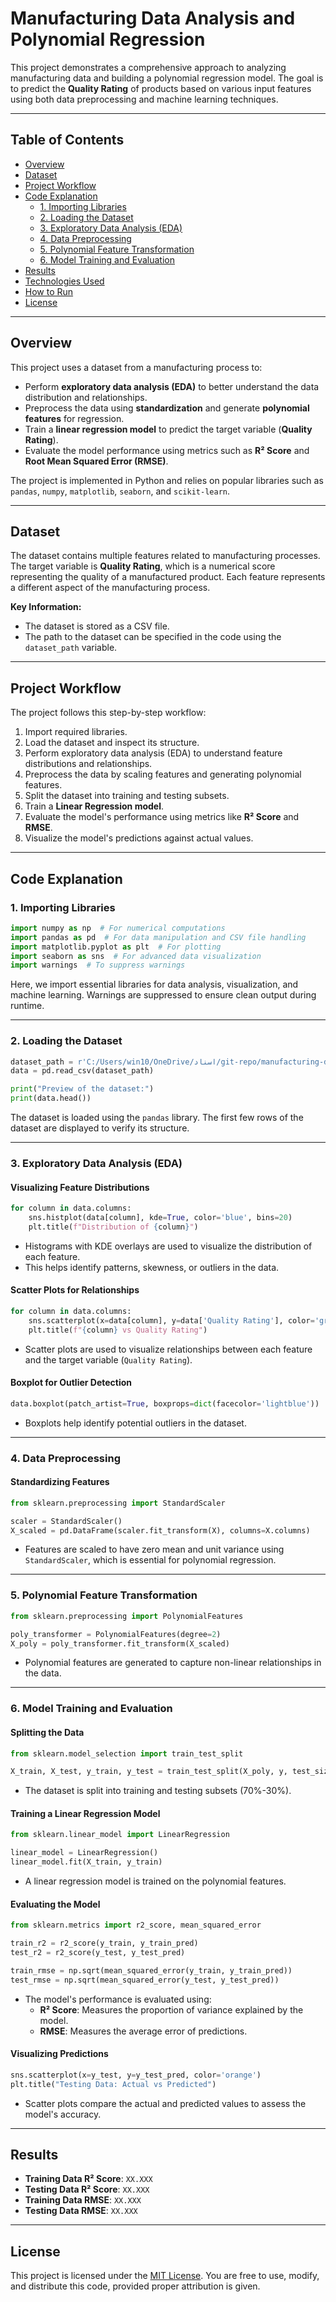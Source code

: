 # Manufacturing Data Analysis and Polynomial Regression

This project demonstrates a comprehensive approach to analyzing manufacturing data and building a polynomial regression model. The goal is to predict the **Quality Rating** of products based on various input features using both data preprocessing and machine learning techniques.

---

## Table of Contents
- [Overview](#overview)
- [Dataset](#dataset)
- [Project Workflow](#project-workflow)
- [Code Explanation](#code-explanation)
  - [1. Importing Libraries](#1-importing-libraries)
  - [2. Loading the Dataset](#2-loading-the-dataset)
  - [3. Exploratory Data Analysis (EDA)](#3-exploratory-data-analysis-eda)
  - [4. Data Preprocessing](#4-data-preprocessing)
  - [5. Polynomial Feature Transformation](#5-polynomial-feature-transformation)
  - [6. Model Training and Evaluation](#6-model-training-and-evaluation)
- [Results](#results)
- [Technologies Used](#technologies-used)
- [How to Run](#how-to-run)
- [License](#license)

---

## Overview

This project uses a dataset from a manufacturing process to:
- Perform **exploratory data analysis (EDA)** to better understand the data distribution and relationships.
- Preprocess the data using **standardization** and generate **polynomial features** for regression.
- Train a **linear regression model** to predict the target variable (**Quality Rating**).
- Evaluate the model performance using metrics such as **R² Score** and **Root Mean Squared Error (RMSE)**.

The project is implemented in Python and relies on popular libraries such as `pandas`, `numpy`, `matplotlib`, `seaborn`, and `scikit-learn`.

---

## Dataset

The dataset contains multiple features related to manufacturing processes. The target variable is **Quality Rating**, which is a numerical score representing the quality of a manufactured product. Each feature represents a different aspect of the manufacturing process.

**Key Information:**
- The dataset is stored as a CSV file.
- The path to the dataset can be specified in the code using the `dataset_path` variable.

---

## Project Workflow

The project follows this step-by-step workflow:
1. Import required libraries.
2. Load the dataset and inspect its structure.
3. Perform exploratory data analysis (EDA) to understand feature distributions and relationships.
4. Preprocess the data by scaling features and generating polynomial features.
5. Split the dataset into training and testing subsets.
6. Train a **Linear Regression model**.
7. Evaluate the model's performance using metrics like **R² Score** and **RMSE**.
8. Visualize the model's predictions against actual values.

---

## Code Explanation

### 1. Importing Libraries

```python
import numpy as np  # For numerical computations
import pandas as pd  # For data manipulation and CSV file handling
import matplotlib.pyplot as plt  # For plotting
import seaborn as sns  # For advanced data visualization
import warnings  # To suppress warnings
```

Here, we import essential libraries for data analysis, visualization, and machine learning. Warnings are suppressed to ensure clean output during runtime.

---

### 2. Loading the Dataset

```python
dataset_path = r'C:/Users/win10/OneDrive/اسناد/git-repo/manufacturing-data-for-polynomial-regression/manufacturing.csv'
data = pd.read_csv(dataset_path)

print("Preview of the dataset:")
print(data.head())
```

The dataset is loaded using the `pandas` library. The first few rows of the dataset are displayed to verify its structure.

---

### 3. Exploratory Data Analysis (EDA)

#### Visualizing Feature Distributions
```python
for column in data.columns:
    sns.histplot(data[column], kde=True, color='blue', bins=20)
    plt.title(f"Distribution of {column}")
```
- Histograms with KDE overlays are used to visualize the distribution of each feature.
- This helps identify patterns, skewness, or outliers in the data.

#### Scatter Plots for Relationships
```python
for column in data.columns:
    sns.scatterplot(x=data[column], y=data['Quality Rating'], color='green')
    plt.title(f"{column} vs Quality Rating")
```
- Scatter plots are used to visualize relationships between each feature and the target variable (`Quality Rating`).

#### Boxplot for Outlier Detection
```python
data.boxplot(patch_artist=True, boxprops=dict(facecolor='lightblue'))
```
- Boxplots help identify potential outliers in the dataset.

---

### 4. Data Preprocessing

#### Standardizing Features
```python
from sklearn.preprocessing import StandardScaler

scaler = StandardScaler()
X_scaled = pd.DataFrame(scaler.fit_transform(X), columns=X.columns)
```
- Features are scaled to have zero mean and unit variance using `StandardScaler`, which is essential for polynomial regression.

---

### 5. Polynomial Feature Transformation

```python
from sklearn.preprocessing import PolynomialFeatures

poly_transformer = PolynomialFeatures(degree=2)
X_poly = poly_transformer.fit_transform(X_scaled)
```
- Polynomial features are generated to capture non-linear relationships in the data.

---

### 6. Model Training and Evaluation

#### Splitting the Data
```python
from sklearn.model_selection import train_test_split

X_train, X_test, y_train, y_test = train_test_split(X_poly, y, test_size=0.3, random_state=42)
```
- The dataset is split into training and testing subsets (70%-30%).

#### Training a Linear Regression Model
```python
from sklearn.linear_model import LinearRegression

linear_model = LinearRegression()
linear_model.fit(X_train, y_train)
```
- A linear regression model is trained on the polynomial features.

#### Evaluating the Model
```python
from sklearn.metrics import r2_score, mean_squared_error

train_r2 = r2_score(y_train, y_train_pred)
test_r2 = r2_score(y_test, y_test_pred)

train_rmse = np.sqrt(mean_squared_error(y_train, y_train_pred))
test_rmse = np.sqrt(mean_squared_error(y_test, y_test_pred))
```
- The model's performance is evaluated using:
  - **R² Score**: Measures the proportion of variance explained by the model.
  - **RMSE**: Measures the average error of predictions.

#### Visualizing Predictions
```python
sns.scatterplot(x=y_test, y=y_test_pred, color='orange')
plt.title("Testing Data: Actual vs Predicted")
```
- Scatter plots compare the actual and predicted values to assess the model's accuracy.

---

## Results

- **Training Data R² Score**: `XX.XXX`
- **Testing Data R² Score**: `XX.XXX`
- **Training Data RMSE**: `XX.XXX`
- **Testing Data RMSE**: `XX.XXX`


---

## License

This project is licensed under the [MIT License](LICENSE). You are free to use, modify, and distribute this code, provided proper attribution is given.
